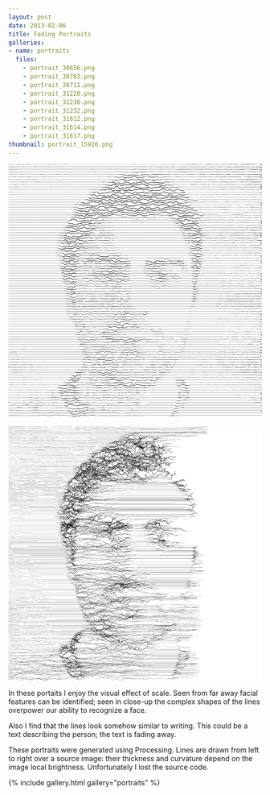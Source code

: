 ```yaml
---
layout: post
date: 2013-02-06
title: Fading Portraits
galleries:
- name: portraits
  files:
	- portrait_30656.png
	- portrait_30703.png
	- portrait_30711.png
	- portrait_31228.png
	- portrait_31230.png
	- portrait_31232.png
	- portrait_31612.png
	- portrait_31614.png
	- portrait_31617.png
thumbnail: portrait_15926.png
---
```


![portrait](portrait_15926.png)

![portrait](portrait_31614.png)

In these portaits I enjoy the visual effect of scale. Seen from far away facial features can be 
identified; seen in close-up the complex shapes of the lines overpower our ability to recognize a face. 

Also I find that the lines look somehow similar to writing. This could be a text describing the person; 
the text is fading away.


These portraits were generated using Processing. Lines are drawn from left to right over a source image: 
their thickness and curvature depend on the image local brightness. Unfortunately I lost the source code.

{% include gallery.html gallery="portraits" %}